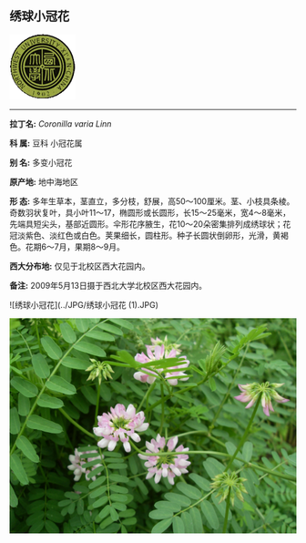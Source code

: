 ## 绣球小冠花

![西北大学校园网络植物志](../JPG/nwu.gif)

---

**拉丁名:**  _Coronilla varia Linn_

**科 属:** 豆科 小冠花属

**别 名:** 多变小冠花

**原产地:** 地中海地区

**形  态:** 多年生草本，茎直立，多分枝，舒展，高50～100厘米。茎、小枝具条棱。奇数羽状复叶，具小叶11～17，椭圆形或长圆形，长15～25毫米，宽4～8毫米，先端具短尖头，基部近圆形。伞形花序腋生，花10～20朵密集排列成绣球状；花冠淡紫色、淡红色或白色。荚果细长，圆柱形。种子长圆状倒卵形，光滑，黄褐色。花期6～7月，果期8～9月。

**西大分布地:** 仅见于北校区西大花园内。

**备注:** 2009年5月13日摄于西北大学北校区西大花园内。

![绣球小冠花](../JPG/绣球小冠花 (1).JPG) 

![绣球小冠花](../JPG/绣球小冠花.JPG) 

